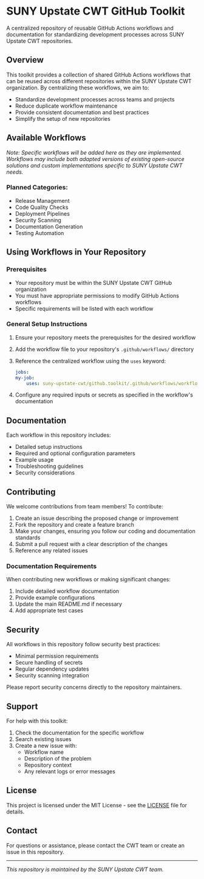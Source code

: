 # SUNY Upstate CWT GitHub Toolkit

A centralized repository of reusable GitHub Actions workflows and documentation for standardizing development processes across SUNY Upstate CWT repositories.

## Overview

This toolkit provides a collection of shared GitHub Actions workflows that can be reused across different repositories within the SUNY Upstate CWT organization. By centralizing these workflows, we aim to:

- Standardize development processes across teams and projects
- Reduce duplicate workflow maintenance
- Provide consistent documentation and best practices
- Simplify the setup of new repositories

## Available Workflows

*Note: Specific workflows will be added here as they are implemented. Workflows may include both adapted versions of existing open-source solutions and custom implementations specific to SUNY Upstate CWT needs.*

### Planned Categories:

- Release Management
- Code Quality Checks
- Deployment Pipelines
- Security Scanning
- Documentation Generation
- Testing Automation

## Using Workflows in Your Repository

### Prerequisites

- Your repository must be within the SUNY Upstate CWT GitHub organization
- You must have appropriate permissions to modify GitHub Actions workflows
- Specific requirements will be listed with each workflow

### General Setup Instructions

1. Ensure your repository meets the prerequisites for the desired workflow
2. Add the workflow file to your repository's `.github/workflows/` directory
3. Reference the centralized workflow using the `uses` keyword:

    ```yaml
    jobs:
    my-job:
        uses: suny-upstate-cwt/github.toolkit/.github/workflows/workflow-name.yml@main
    ```

4. Configure any required inputs or secrets as specified in the workflow's documentation

## Documentation

Each workflow in this repository includes:

- Detailed setup instructions
- Required and optional configuration parameters
- Example usage
- Troubleshooting guidelines
- Security considerations

## Contributing

We welcome contributions from team members! To contribute:

1. Create an issue describing the proposed change or improvement
2. Fork the repository and create a feature branch
3. Make your changes, ensuring you follow our coding and documentation standards
4. Submit a pull request with a clear description of the changes
5. Reference any related issues

### Documentation Requirements

When contributing new workflows or making significant changes:

1. Include detailed workflow documentation
2. Provide example configurations
3. Update the main README.md if necessary
4. Add appropriate test cases

## Security

All workflows in this repository follow security best practices:

- Minimal permission requirements
- Secure handling of secrets
- Regular dependency updates
- Security scanning integration

Please report security concerns directly to the repository maintainers.

## Support

For help with this toolkit:

1. Check the documentation for the specific workflow
2. Search existing issues
3. Create a new issue with:
   - Workflow name
   - Description of the problem
   - Repository context
   - Any relevant logs or error messages

## License

This project is licensed under the MIT License - see the [LICENSE](LICENSE) file for details.

## Contact

For questions or assistance, please contact the CWT team or create an issue in this repository.

---

*This repository is maintained by the SUNY Upstate CWT team.*
